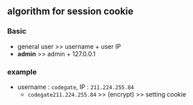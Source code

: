 ## algorithm for session cookie  

### Basic
- general user >> username + user IP  
- **admin**        >> admin + 127.0.0.1

### example
- username : `codegate`, IP : `211.224.255.84`
    - `codegate211.224.255.84` >> (encrypt) >> setting cookie